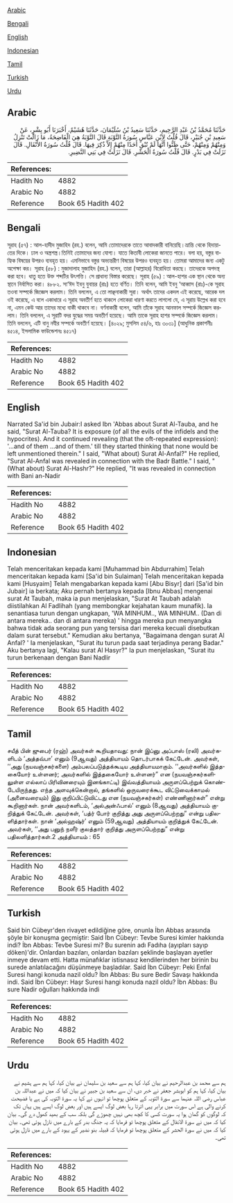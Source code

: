 [Arabic](#arabic)

[Bengali](#bengali)

[English](#english)

[Indonesian](#indonesian)

[Tamil](#tamil)

[Turkish](#turkish)

[Urdu](#urdu)

## Arabic


<div dir="rtl" lang="ar" style={{fontSize:'larger',backgroundColor:'#f8f9fa',padding:20}}>
حَدَّثَنَا مُحَمَّدُ بْنُ عَبْدِ الرَّحِيمِ، حَدَّثَنَا سَعِيدُ بْنُ سُلَيْمَانَ، حَدَّثَنَا هُشَيْمٌ، أَخْبَرَنَا أَبُو بِشْرٍ، عَنْ سَعِيدِ بْنِ جُبَيْرٍ، قَالَ قُلْتُ لاِبْنِ عَبَّاسٍ سُورَةُ التَّوْبَةِ قَالَ التَّوْبَةُ هِيَ الْفَاضِحَةُ، مَا زَالَتْ تَنْزِلُ وَمِنْهُمْ وَمِنْهُمْ، حَتَّى ظَنُّوا أَنَّهَا لَمْ تُبْقِ أَحَدًا مِنْهُمْ إِلاَّ ذُكِرَ فِيهَا‏.‏ قَالَ قُلْتُ سُورَةُ الأَنْفَالِ‏.‏ قَالَ نَزَلَتْ فِي بَدْرٍ‏.‏ قَالَ قُلْتُ سُورَةُ الْحَشْرِ‏.‏ قَالَ نَزَلَتْ فِي بَنِي النَّضِيرِ‏.‏
</div>
<div style={{backgroundColor:'#f8f9fa',padding:20, marginBottom: 10}}><table> <thead> <tr> <th>References:</th> <th></th> </tr> </thead> <tbody><tr><td>Hadith No</td><td>4882</td></tr><tr><td>Arabic No</td><td>4882</td></tr><tr><td>Reference</td><td>Book 65 Hadith 402</td></tr></tbody></table></div>

## Bengali


<div dir="ltr" lang="bn" style={{fontSize:'larger',backgroundColor:'#f8f9fa',padding:20}}>
সূরাহ (৫৭) : আল-হাদীদ মুজাহিদ (রহ.) বলেন, আমি তোমাদেরকে তাতে আবাদকারী বানিয়েছি।ভ্রান্তি থেকে হিদায়াতের দিকে। ঢাল ও অস্ত্রশস্ত্র।তিনিই তোমাদের জন্য যোগ্য। যাতে কিতাবী লোকেরা জানতে পারে। বলা হয়, বস্তুর বাহ্যিক বিষয়ের উপরও ব্যবহৃত হয়। এমনিভাবে বস্তুর অভ্যন্তরীণ বিষয়ের উপরও ব্যবহৃত হয়। তোমরা আমাদের জন্য একটু অপেক্ষা কর। সূরাহ (৫৮) : মুজাদালাহ মুজাহিদ (রহ.) বলেন, তারা (আল্লাহর) বিরোধিতা করছে। তাদেরকে অপদস্থ করা হবে। ধাতু হতে উক্ত শব্দটির উৎপত্তি। সে প্রাধান্য বিস্তার করেছে। সূরাহ (৫৯) : আল-হাশর এক স্থান থেকে অন্য স্থানে নির্বাসিত করা। ৪৮৮২. সা‘ঈদ ইবনু যুবায়র (রাঃ) হতে বর্ণিত। তিনি বলেন, আমি ইবনু ‘আব্বাস (রাঃ)-কে সূরাহ তওবা সম্পর্কে জিজ্ঞেস করলাম। তিনি বললেন, এ তো লাঞ্ছনাকারী সূরা। অর্থাৎ তাদের একদল এই করেছে, আরেক দল ওই করেছে, এ বলে একাধারে এ সূরাহ অবতীর্ণ হতে থাকলে লোকেরা ধারণা করতে লাগলো যে, এ সূরায় উল্লেখ করা হবে না, এমন কেউ আর তাদের মধ্যে বাকী থাকবে না। বর্ণনাকারী বলেন, আমি তাঁকে সূরাহ আনফাল সম্পর্কে জিজ্ঞেস করলাম। তিনি বললেন, এ সূরাটি বদর যুদ্ধের সময় অবতীর্ণ হয়েছে। আমি তাকে সূরাহ হাশর সম্পর্কে জিজ্ঞেস করলাম। তিনি বললেন, এটি বানু নযীর সম্পর্কে অবতীর্ণ হয়েছে। [৪০২৯; মুসলিম ৫৪/৬, হাঃ ৩০৩১] (আধুনিক প্রকাশনীঃ ৪৫১৪, ইসলামিক ফাউন্ডেশনঃ ৪৫১৭)
</div>
<div style={{backgroundColor:'#f8f9fa',padding:20, marginBottom: 10}}><table> <thead> <tr> <th>References:</th> <th></th> </tr> </thead> <tbody><tr><td>Hadith No</td><td>4882</td></tr><tr><td>Arabic No</td><td>4882</td></tr><tr><td>Reference</td><td>Book 65 Hadith 402</td></tr></tbody></table></div>

## English


<div dir="ltr" lang="en" style={{fontSize:'larger',backgroundColor:'#f8f9fa',padding:20}}>
Narrated Sa'id bin Jubair:I asked Ibn 'Abbas about Surat Al-Tauba, and he said, "Surat Al-Tauba? It is exposure (of all the evils of the infidels and the hypocrites). And it continued revealing (that the oft-repeated expression): '...and of them ...and of them.' till they started thinking that none would be left unmentioned therein." I said, "What about) Surat Al-Anfal?" He replied, "Surat Al-Anfal was revealed in connection with the Badr Battle." I said, "(What about) Surat Al-Hashr?" He replied, "It was revealed in connection with Bani an-Nadir
</div>
<div style={{backgroundColor:'#f8f9fa',padding:20, marginBottom: 10}}><table> <thead> <tr> <th>References:</th> <th></th> </tr> </thead> <tbody><tr><td>Hadith No</td><td>4882</td></tr><tr><td>Arabic No</td><td>4882</td></tr><tr><td>Reference</td><td>Book 65 Hadith 402</td></tr></tbody></table></div>

## Indonesian


<div dir="ltr" lang="id" style={{fontSize:'larger',backgroundColor:'#f8f9fa',padding:20}}>
Telah menceritakan kepada kami [Muhammad bin Abdurrahim] Telah menceritakan kepada kami [Sa'id bin Sulaiman] Telah menceritakan kepada kami [Husyaim] Telah mengabarkan kepada kami [Abu Bisyr] dari [Sa'id bin Jubair] ia berkata; Aku pernah bertanya kepada [Ibnu Abbas] mengenai surat At Taubah, maka ia pun menjelaskan, "Surat At Taubah adalah diistilahkan Al Fadlihah (yang membongkar kejahatan kaum munafik). Ia senantiasa turun dengan ungkapan, 'WA MINHUM.., WA MINHUM.. (Dan di antara mereka.. dan di antara mereka) ' hingga mereka pun menyangka bahwa tidak ada seorang pun yang tersisa dari mereka kecuali disebutkan dalam surat tersebut." Kemudian aku bertanya, "Bagaimana dengan surat Al Anfal? ' Ia menjelaskan, "Surat itu turun pada saat terjadinya perang Badar." Aku bertanya lagi, "Kalau surat Al Hasyr?" Ia pun menjelaskan, "Surat itu turun berkenaan dengan Bani Nadlir
</div>
<div style={{backgroundColor:'#f8f9fa',padding:20, marginBottom: 10}}><table> <thead> <tr> <th>References:</th> <th></th> </tr> </thead> <tbody><tr><td>Hadith No</td><td>4882</td></tr><tr><td>Arabic No</td><td>4882</td></tr><tr><td>Reference</td><td>Book 65 Hadith 402</td></tr></tbody></table></div>

## Tamil


<div dir="ltr" lang="ta" style={{fontSize:'larger',backgroundColor:'#f8f9fa',padding:20}}>
சயீத் பின் ஜுபைர் (ரஹ்) அவர்கள் கூறியதாவது: நான் இப்னு அப்பாஸ் (ரலி) அவர்களிடம் ‘அத்தவ்பா’ எனும் (9ஆவது) அத்தியாயம் தொடர்பாகக் கேட்டேன். அவர்கள், ‘‘அது (நயவஞ்சகர்களை) அம்பலப்படுத்தக்கூடிய அத்தியாயமாகும். ‘‘அவர்களில் இத்தகையோர் உள்ளனர்; அவர்களில் இத்தகையோர் உள்ளனர்” என (நயவஞ்சகர்களிலுள்ள எல்லாப் பிரிவினரையும் இனங்காட்டி) இவ்வத்தியாயம் அருளப்பெற்றுக் கொண்டேயிருந்தது. எந்த அளவுக்கென்றால், தங்களில் ஒருவரைக்கூட விட்டுவைக்காமல் (அனைவரையும்) இது குறிப்பிட்டுவிட்டது என (நயவஞ்சகர்கள்) எண்ணினார்கள்” என்று கூறினார்கள். நான் அவர்களிடம், ‘அல்அன்ஃபால்’ எனும் (8ஆவது) அத்தியாயம் குறித்துக் கேட்டேன். அவர்கள், ‘பத்ர் போர் குறித்து அது அருளப்பெற்றது” என்று பதிலளித்தார்கள். நான் ‘அல்ஹஷ்ர்’ எனும் (59ஆவது) அத்தியாயம் குறித்துக் கேட்டேன். அவர்கள், ‘‘அது பனுந் நளீர் குலத்தார் குறித்து அருளப்பெற்றது” என்று பதிலளித்தார்கள்.2 அத்தியாயம் : 65
</div>
<div style={{backgroundColor:'#f8f9fa',padding:20, marginBottom: 10}}><table> <thead> <tr> <th>References:</th> <th></th> </tr> </thead> <tbody><tr><td>Hadith No</td><td>4882</td></tr><tr><td>Arabic No</td><td>4882</td></tr><tr><td>Reference</td><td>Book 65 Hadith 402</td></tr></tbody></table></div>

## Turkish


<div dir="ltr" lang="tr" style={{fontSize:'larger',backgroundColor:'#f8f9fa',padding:20}}>
Said bin Cübeyr'den rivayet edildiğine göre, onunla İbn Abbas arasında şöyle bir konuşma geçmiştir: Said İbn Cübeyr: Tevbe Suresi kimler hakkında indi? İbn Abbas: Tevbe Suresi mi? Bu surenin adı Fadıha (ayıpları sayıp döken)'dir. Onlardan bazıları, onlardan bazıları şeklinde başlayan ayetler inmeye devam etti. Hatta münafıklar istisnasız kendilerinden her birinin bu surede anlatılacağını düşünmeye başladılar. Said İbn Cübeyr: Peki Enfal Suresi hangi konuda nazil oldu? İbn Abbas: Bu sure Bedir Savaşı hakkında indi. Said İbn Cübeyr: Haşr Suresi hangi konuda nazil oldu? İbn Abbas: Bu sure Nadir oğulları hakkında indi
</div>
<div style={{backgroundColor:'#f8f9fa',padding:20, marginBottom: 10}}><table> <thead> <tr> <th>References:</th> <th></th> </tr> </thead> <tbody><tr><td>Hadith No</td><td>4882</td></tr><tr><td>Arabic No</td><td>4882</td></tr><tr><td>Reference</td><td>Book 65 Hadith 402</td></tr></tbody></table></div>

## Urdu


<div dir="rtl" lang="ur" style={{fontSize:'larger',backgroundColor:'#f8f9fa',padding:20}}>
ہم سے محمد بن عبدالرحیم نے بیان کیا، کہا ہم سے سعید بن سلیمان نے بیان کیا، کہا ہم سے ہشیم نے بیان کیا، کہا ہم کو ابوبشر جعفر نے خبر دی، ان سے سعید بن جبیر نے بیان کیا کہ میں نے عبداللہ بن عباس رضی اللہ عنہما سے سورۃ التوبہ کے متعلق پوچھا تو انہوں نے کہا یہ سورۃ التوبہ کی ہے یا فضیحت کرنے والی ہے اس سورت میں برابر یہی اترتا رہا بعض لوگ ایسے ہیں اور بعض لوگ ایسے ہیں یہاں تک کہ لوگوں کو گمان ہوا یہ سورت کسی کا کچھ بھی نہیں چھوڑے گی بلکہ سب کے بھید کھول دے گی۔ بیان کیا کہ میں نے سورۃ الانفال کے متعلق پوچھا تو فرمایا کہ یہ جنگ بدر کے بارے میں نازل ہوئی تھی۔ بیان کیا کہ میں نے سورۃ الحشر کے متعلق پوچھا تو فرمایا کہ قبیلہ بنو نضیر کے یہود کے بارے میں نازل ہوئی تھی۔
</div>
<div style={{backgroundColor:'#f8f9fa',padding:20, marginBottom: 10}}><table> <thead> <tr> <th>References:</th> <th></th> </tr> </thead> <tbody><tr><td>Hadith No</td><td>4882</td></tr><tr><td>Arabic No</td><td>4882</td></tr><tr><td>Reference</td><td>Book 65 Hadith 402</td></tr></tbody></table></div>